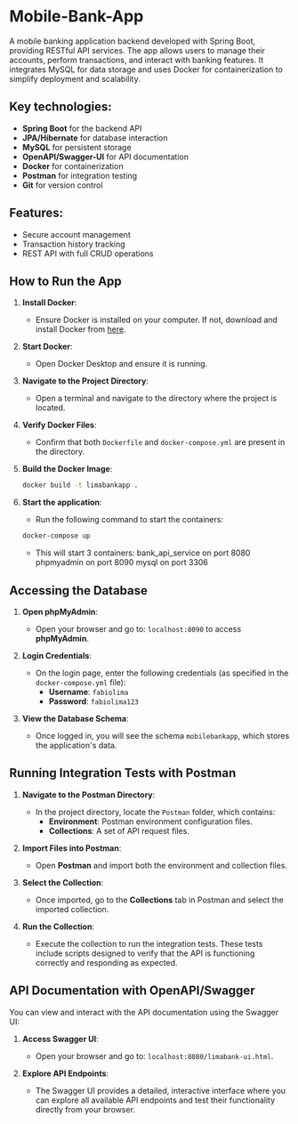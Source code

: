 # Mobile-Bank-App

A mobile banking application backend developed with Spring Boot, providing RESTful API services. 
The app allows users to manage their accounts, perform transactions, and interact with banking features. 
It integrates MySQL for data storage and uses Docker for containerization to simplify deployment and scalability. 

## Key technologies:
- **Spring Boot** for the backend API
- **JPA/Hibernate** for database interaction
- **MySQL** for persistent storage
- **OpenAPI/Swagger-UI** for API documentation
- **Docker** for containerization
- **Postman** for integration testing
- **Git** for version control

## Features:
- Secure account management
- Transaction history tracking
- REST API with full CRUD operations

## How to Run the App

1. **Install Docker**:
   - Ensure Docker is installed on your computer. If not, download and install Docker from [here](https://www.docker.com/get-started).

2. **Start Docker**:
   - Open Docker Desktop and ensure it is running.

3. **Navigate to the Project Directory**:
   - Open a terminal and navigate to the directory where the project is located.

4. **Verify Docker Files**:
   - Confirm that both `Dockerfile` and `docker-compose.yml` are present in the directory.

5. **Build the Docker Image**:
   ```bash
   docker build -t limabankapp .
   ```
 
6. **Start the application**:
   - Run the following command to start the containers:
   ```bash
   docker-compose up
   ```
   - This will start 3 containers:
      bank_api_service on port 8080
      phpmyadmin on port 8090
      mysql on port 3306
    
## Accessing the Database

1. **Open phpMyAdmin**:
   - Open your browser and go to: `localhost:8090` to access **phpMyAdmin**.

2. **Login Credentials**:
   - On the login page, enter the following credentials (as specified in the `docker-compose.yml` file):
     - **Username**: `fabiolima`
     - **Password**: `fabiolima123`

3. **View the Database Schema**:
   - Once logged in, you will see the schema `mobilebankapp`, which stores the application's data.


## Running Integration Tests with Postman

1. **Navigate to the Postman Directory**:
   - In the project directory, locate the `Postman` folder, which contains:
     - **Environment**: Postman environment configuration files.
     - **Collections**: A set of API request files.

2. **Import Files into Postman**:
   - Open **Postman** and import both the environment and collection files.

3. **Select the Collection**:
   - Once imported, go to the **Collections** tab in Postman and select the imported collection.

4. **Run the Collection**:
   - Execute the collection to run the integration tests. These tests include scripts designed to verify that the API is functioning correctly and responding as expected.

## API Documentation with OpenAPI/Swagger

You can view and interact with the API documentation using the Swagger UI:

1. **Access Swagger UI**:
   - Open your browser and go to: `localhost:8080/limabank-ui.html`.

2. **Explore API Endpoints**:
   - The Swagger UI provides a detailed, interactive interface where you can explore all available API endpoints and test their functionality directly from your browser.

